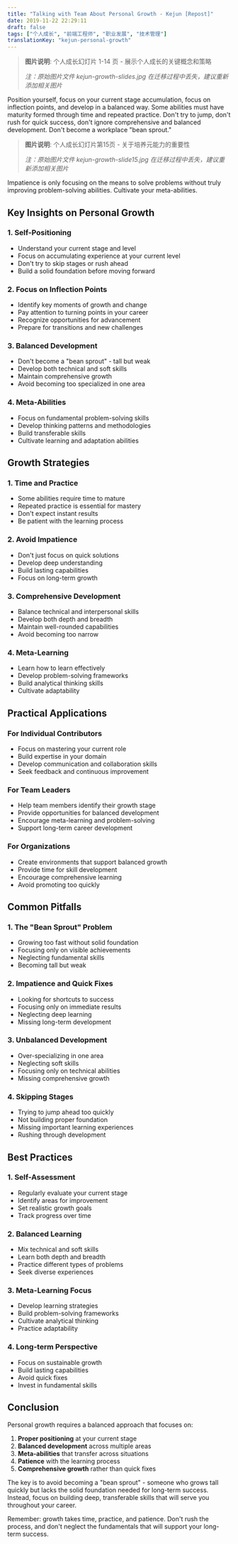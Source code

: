 ```yaml
---
title: "Talking with Team About Personal Growth - Kejun [Repost]"
date: 2019-11-22 22:29:11
draft: false
tags: ["个人成长", "前端工程师", "职业发展", "技术管理"]
translationKey: "kejun-personal-growth"
---
```


> **图片说明**: 个人成长幻灯片 1-14 页 - 展示个人成长的关键概念和策略
> 
> *注：原始图片文件 kejun-growth-slides.jpg 在迁移过程中丢失，建议重新添加相关图片*

Position yourself, focus on your current stage accumulation, focus on inflection points, and develop in a balanced way. Some abilities must have maturity formed through time and repeated practice. Don't try to jump, don't rush for quick success, don't ignore comprehensive and balanced development. Don't become a workplace "bean sprout."

> **图片说明**: 个人成长幻灯片第15页 - 关于培养元能力的重要性
> 
> *注：原始图片文件 kejun-growth-slide15.jpg 在迁移过程中丢失，建议重新添加相关图片*

Impatience is only focusing on the means to solve problems without truly improving problem-solving abilities. Cultivate your meta-abilities.

## Key Insights on Personal Growth

### 1. **Self-Positioning**
- Understand your current stage and level
- Focus on accumulating experience at your current level
- Don't try to skip stages or rush ahead
- Build a solid foundation before moving forward

### 2. **Focus on Inflection Points**
- Identify key moments of growth and change
- Pay attention to turning points in your career
- Recognize opportunities for advancement
- Prepare for transitions and new challenges

### 3. **Balanced Development**
- Don't become a "bean sprout" - tall but weak
- Develop both technical and soft skills
- Maintain comprehensive growth
- Avoid becoming too specialized in one area

### 4. **Meta-Abilities**
- Focus on fundamental problem-solving skills
- Develop thinking patterns and methodologies
- Build transferable skills
- Cultivate learning and adaptation abilities

## Growth Strategies

### 1. **Time and Practice**
- Some abilities require time to mature
- Repeated practice is essential for mastery
- Don't expect instant results
- Be patient with the learning process

### 2. **Avoid Impatience**
- Don't just focus on quick solutions
- Develop deep understanding
- Build lasting capabilities
- Focus on long-term growth

### 3. **Comprehensive Development**
- Balance technical and interpersonal skills
- Develop both depth and breadth
- Maintain well-rounded capabilities
- Avoid becoming too narrow

### 4. **Meta-Learning**
- Learn how to learn effectively
- Develop problem-solving frameworks
- Build analytical thinking skills
- Cultivate adaptability

## Practical Applications

### For Individual Contributors
- Focus on mastering your current role
- Build expertise in your domain
- Develop communication and collaboration skills
- Seek feedback and continuous improvement

### For Team Leaders
- Help team members identify their growth stage
- Provide opportunities for balanced development
- Encourage meta-learning and problem-solving
- Support long-term career development

### For Organizations
- Create environments that support balanced growth
- Provide time for skill development
- Encourage comprehensive learning
- Avoid promoting too quickly

## Common Pitfalls

### 1. **The "Bean Sprout" Problem**
- Growing too fast without solid foundation
- Focusing only on visible achievements
- Neglecting fundamental skills
- Becoming tall but weak

### 2. **Impatience and Quick Fixes**
- Looking for shortcuts to success
- Focusing only on immediate results
- Neglecting deep learning
- Missing long-term development

### 3. **Unbalanced Development**
- Over-specializing in one area
- Neglecting soft skills
- Focusing only on technical abilities
- Missing comprehensive growth

### 4. **Skipping Stages**
- Trying to jump ahead too quickly
- Not building proper foundation
- Missing important learning experiences
- Rushing through development

## Best Practices

### 1. **Self-Assessment**
- Regularly evaluate your current stage
- Identify areas for improvement
- Set realistic growth goals
- Track progress over time

### 2. **Balanced Learning**
- Mix technical and soft skills
- Learn both depth and breadth
- Practice different types of problems
- Seek diverse experiences

### 3. **Meta-Learning Focus**
- Develop learning strategies
- Build problem-solving frameworks
- Cultivate analytical thinking
- Practice adaptability

### 4. **Long-term Perspective**
- Focus on sustainable growth
- Build lasting capabilities
- Avoid quick fixes
- Invest in fundamental skills

## Conclusion

Personal growth requires a balanced approach that focuses on:

1. **Proper positioning** at your current stage
2. **Balanced development** across multiple areas
3. **Meta-abilities** that transfer across situations
4. **Patience** with the learning process
5. **Comprehensive growth** rather than quick fixes

The key is to avoid becoming a "bean sprout" - someone who grows tall quickly but lacks the solid foundation needed for long-term success. Instead, focus on building deep, transferable skills that will serve you throughout your career.

Remember: growth takes time, practice, and patience. Don't rush the process, and don't neglect the fundamentals that will support your long-term success.

